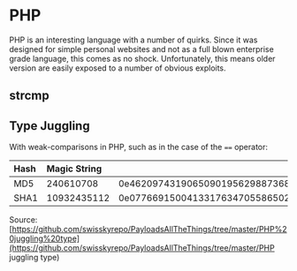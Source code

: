 # PHP

PHP is an interesting language with a number of quirks.  Since it was designed for simple personal websites and not as a full blown enterprise grade language, this comes as no shock.  Unfortunately, this means older version are easily exposed to a number of obvious exploits.

## strcmp

## Type Juggling

With weak-comparisons in PHP, such as in the case of the `==` operator:

| Hash | Magic String |  |
| :--- | :--- | :--- |
| MD5 | 240610708 | 0e462097431906509019562988736854 |
| SHA1 | 10932435112 | 0e07766915004133176347055865026311692244 |

Source: [https://github.com/swisskyrepo/PayloadsAllTheThings/tree/master/PHP%20juggling%20type](https://github.com/swisskyrepo/PayloadsAllTheThings/tree/master/PHP juggling type)

